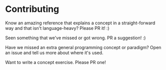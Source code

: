 # Contributing

Know an amazing reference that explains a concept in a straight-forward way and that isn't language-heavy? Please PR it! :)

Seen something that we've missed or got wrong. PR a suggestion! :)

Have we missed an extra general programming concept or paradigm? Open an issue and tell us more about where it's used.

Want to write a concept exercise. Please PR one!
